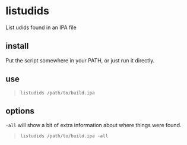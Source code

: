 # listudids
List udids found in an IPA file

## install

Put the script somewhere in your PATH, or just run it directly.

## use

> `listudids /path/to/build.ipa`

## options

`-all` will show a bit of extra information about where things were found.

> `listudids /path/to/build.ipa -all`
